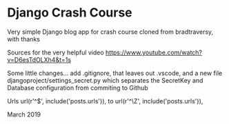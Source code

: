 # Django Crash Course
Very simple Django blog app for crash course
cloned from bradtraversy, with thanks

Sources for the very helpful video 
https://www.youtube.com/watch?v=D6esTdOLXh4&t=1s

Some little changes...
add .gitignore, that leaves out .vscode, and a new file djangoproject/settings_secret.py
which separates the SecretKey and Database configuration from commiting to Github

Urls
 url(r'^$', include('posts.urls')),
to
 url(r'^\Z', include('posts.urls')),

March 2019

